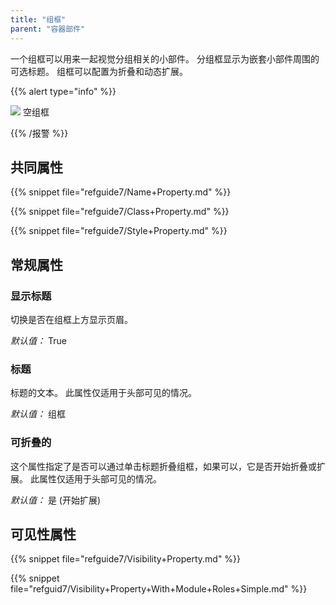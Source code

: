 ```yaml
---
title: "组框"
parent: "容器部件"
---
```



一个组框可以用来一起视觉分组相关的小部件。 分组框显示为嵌套小部件周围的可选标题。 组框可以配置为折叠和动态扩展。

{{% alert type="info" %}}

![](attachments/16713857/16843974.jpg) 空组框

{{% /报警 %}}

## 共同属性

{{% snippet file="refguide7/Name+Property.md" %}}

{{% snippet file="refguide7/Class+Property.md" %}}

{{% snippet file="refguide7/Style+Property.md" %}}

## 常规属性

### 显示标题

切换是否在组框上方显示页眉。

_默认值：_ True

### 标题

标题的文本。 此属性仅适用于头部可见的情况。

_默认值：_ 组框

### 可折叠的

这个属性指定了是否可以通过单击标题折叠组框，如果可以，它是否开始折叠或扩展。 此属性仅适用于头部可见的情况。

_默认值：_ 是 (开始扩展)

## 可见性属性

{{% snippet file="refguide7/Visibility+Property.md" %}}

{{% snippet file="refguid7/Visibility+Property+With+Module+Roles+Simple.md" %}}
